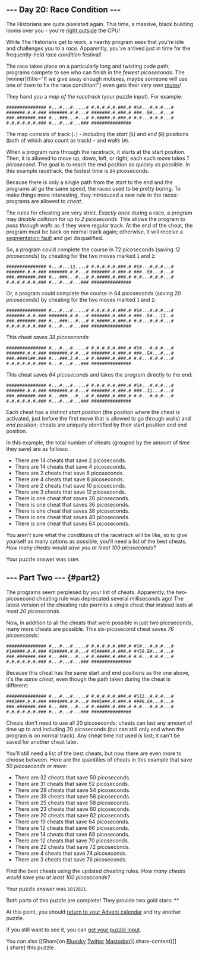 ## \-\-- Day 20: Race Condition \-\--

The Historians are quite pixelated again. This time, a massive, black
building looms over you - you\'re [right outside](/2017/day/24) the CPU!

While The Historians get to work, a nearby program sees that you\'re
idle and challenges you to a *race*. Apparently, you\'ve arrived just in
time for the frequently-held *race condition* festival!

The race takes place on a particularly long and twisting code path;
programs compete to see who can finish in the *fewest picoseconds*. The
[winner]{title="If we give away enough mutexes, maybe someone will use one of them to fix the race condition!"}
even gets their very own
[mutex](https://en.wikipedia.org/wiki/Lock_(computer_science))!

They hand you a *map of the racetrack* (your puzzle input). For example:

    ############### #...#...#.....# #.#.#.#.#.###.# #S#...#.#.#...# #######.#.#.### #######.#.#...# #######.#.###.# ###..E#...#...# ###.#######.### #...###...#...# #.#####.#.###.# #.#...#.#.#...# #.#.#.#.#.#.### #...#...#...### ############### 

The map consists of track (`.`) - including the *start* (`S`) and *end*
(`E`) positions (both of which also count as track) - and *walls* (`#`).

When a program runs through the racetrack, it starts at the start
position. Then, it is allowed to move up, down, left, or right; each
such move takes *1 picosecond*. The goal is to reach the end position as
quickly as possible. In this example racetrack, the fastest time is `84`
picoseconds.

Because there is only a single path from the start to the end and the
programs all go the same speed, the races used to be pretty boring. To
make things more interesting, they introduced a new rule to the races:
programs are allowed to *cheat*.

The rules for cheating are very strict. *Exactly once* during a race, a
program may *disable collision* for up to *2 picoseconds*. This allows
the program to *pass through walls* as if they were regular track. At
the end of the cheat, the program must be back on normal track again;
otherwise, it will receive a [segmentation
fault](https://en.wikipedia.org/wiki/Segmentation_fault) and get
disqualified.

So, a program could complete the course in 72 picoseconds (saving *12
picoseconds*) by cheating for the two moves marked `1` and `2`:

    ############### #...#...12....# #.#.#.#.#.###.# #S#...#.#.#...# #######.#.#.### #######.#.#...# #######.#.###.# ###..E#...#...# ###.#######.### #...###...#...# #.#####.#.###.# #.#...#.#.#...# #.#.#.#.#.#.### #...#...#...### ############### 

Or, a program could complete the course in 64 picoseconds (saving *20
picoseconds*) by cheating for the two moves marked `1` and `2`:

    ############### #...#...#.....# #.#.#.#.#.###.# #S#...#.#.#...# #######.#.#.### #######.#.#...# #######.#.###.# ###..E#...12..# ###.#######.### #...###...#...# #.#####.#.###.# #.#...#.#.#...# #.#.#.#.#.#.### #...#...#...### ############### 

This cheat saves *38 picoseconds*:

    ############### #...#...#.....# #.#.#.#.#.###.# #S#...#.#.#...# #######.#.#.### #######.#.#...# #######.#.###.# ###..E#...#...# ###.####1##.### #...###.2.#...# #.#####.#.###.# #.#...#.#.#...# #.#.#.#.#.#.### #...#...#...### ############### 

This cheat saves *64 picoseconds* and takes the program directly to the
end:

    ############### #...#...#.....# #.#.#.#.#.###.# #S#...#.#.#...# #######.#.#.### #######.#.#...# #######.#.###.# ###..21...#...# ###.#######.### #...###...#...# #.#####.#.###.# #.#...#.#.#...# #.#.#.#.#.#.### #...#...#...### ############### 

Each cheat has a distinct *start position* (the position where the cheat
is activated, just before the first move that is allowed to go through
walls) and *end position*; cheats are uniquely identified by their start
position and end position.

In this example, the total number of cheats (grouped by the amount of
time they save) are as follows:

-   There are 14 cheats that save 2 picoseconds.
-   There are 14 cheats that save 4 picoseconds.
-   There are 2 cheats that save 6 picoseconds.
-   There are 4 cheats that save 8 picoseconds.
-   There are 2 cheats that save 10 picoseconds.
-   There are 3 cheats that save 12 picoseconds.
-   There is one cheat that saves 20 picoseconds.
-   There is one cheat that saves 36 picoseconds.
-   There is one cheat that saves 38 picoseconds.
-   There is one cheat that saves 40 picoseconds.
-   There is one cheat that saves 64 picoseconds.

You aren\'t sure what the conditions of the racetrack will be like, so
to give yourself as many options as possible, you\'ll need a list of the
best cheats. *How many cheats would save you at least 100 picoseconds?*

Your puzzle answer was `1409`.

## \-\-- Part Two \-\-- {#part2}

The programs seem perplexed by your list of cheats. Apparently, the
two-picosecond cheating rule was deprecated several milliseconds ago!
The latest version of the cheating rule permits a single cheat that
instead lasts at most *20 picoseconds*.

Now, in addition to all the cheats that were possible in just two
picoseconds, many more cheats are possible. This six-picosecond cheat
saves *76 picoseconds*:

    ############### #...#...#.....# #.#.#.#.#.###.# #S#...#.#.#...# #1#####.#.#.### #2#####.#.#...# #3#####.#.###.# #456.E#...#...# ###.#######.### #...###...#...# #.#####.#.###.# #.#...#.#.#...# #.#.#.#.#.#.### #...#...#...### ############### 

Because this cheat has the same start and end positions as the one
above, it\'s the *same cheat*, even though the path taken during the
cheat is different:

    ############### #...#...#.....# #.#.#.#.#.###.# #S12..#.#.#...# ###3###.#.#.### ###4###.#.#...# ###5###.#.###.# ###6.E#...#...# ###.#######.### #...###...#...# #.#####.#.###.# #.#...#.#.#...# #.#.#.#.#.#.### #...#...#...### ############### 

Cheats don\'t need to use all 20 picoseconds; cheats can last any amount
of time up to and including 20 picoseconds (but can still only end when
the program is on normal track). Any cheat time not used is lost; it
can\'t be saved for another cheat later.

You\'ll still need a list of the best cheats, but now there are even
more to choose between. Here are the quantities of cheats in this
example that save *50 picoseconds or more*:

-   There are 32 cheats that save 50 picoseconds.
-   There are 31 cheats that save 52 picoseconds.
-   There are 29 cheats that save 54 picoseconds.
-   There are 39 cheats that save 56 picoseconds.
-   There are 25 cheats that save 58 picoseconds.
-   There are 23 cheats that save 60 picoseconds.
-   There are 20 cheats that save 62 picoseconds.
-   There are 19 cheats that save 64 picoseconds.
-   There are 12 cheats that save 66 picoseconds.
-   There are 14 cheats that save 68 picoseconds.
-   There are 12 cheats that save 70 picoseconds.
-   There are 22 cheats that save 72 picoseconds.
-   There are 4 cheats that save 74 picoseconds.
-   There are 3 cheats that save 76 picoseconds.

Find the best cheats using the updated cheating rules. *How many cheats
would save you at least 100 picoseconds?*

Your puzzle answer was `1012821`.

Both parts of this puzzle are complete! They provide two gold stars:
\*\*

At this point, you should [return to your Advent calendar](/2024) and
try another puzzle.

If you still want to see it, you can [get your puzzle input](20/input).

You can also [\[Share[on
[Bluesky](https://bsky.app/intent/compose?text=I%27ve+completed+%22Race+Condition%22+%2D+Day+20+%2D+Advent+of+Code+2024+%23AdventOfCode+https%3A%2F%2Fadventofcode%2Ecom%2F2024%2Fday%2F20)
[Twitter](https://twitter.com/)
[Mastodon](https://mastodon.social/)]{.share-content}\]]{.share} this
puzzle.
